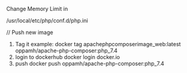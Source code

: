 Change Memory Limit in 

/usr/local/etc/php/conf.d/php.ini


// Push new image
1. Tag it
example: docker tag apachephpcomposerimage_web:latest oppamh/apache-php-composer:php_7.4
2. login to dockerhub
docker login docker.io
3. push
docker push oppamh/apache-php-composer:php_7.4
